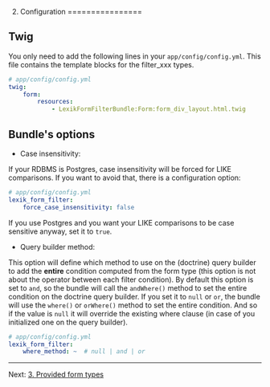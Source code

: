 
2. Configuration
================

Twig
----

You only need to add the following lines in your `app/config/config.yml`. This file contains the template blocks for the filter_xxx types.

```yaml
# app/config/config.yml
twig:
    form:
        resources:
            - LexikFormFilterBundle:Form:form_div_layout.html.twig
```

Bundle's options
----------------

* Case insensitivity:

If your RDBMS is Postgres, case insensitivity will be forced for LIKE comparisons.
If you want to avoid that, there is a configuration option:

```yaml
# app/config/config.yml
lexik_form_filter:
    force_case_insensitivity: false
```

If you use Postgres and you want your LIKE comparisons to be case sensitive
anyway, set it to `true`.

* Query builder method:

This option will define which method to use on the (doctrine) query builder to add the **entire** condition computed from the form type (this option is not about the operator between each filter condition).
By default this option is set to `and`, so the bundle will call the `andWhere()` method to set the entire condition on the doctrine query builder.
If you set it to `null` or `or`, the bundle will use the `where()` or `orWhere()` method to set the entire condition.
And so if the value is `null` it will override the existing where clause (in case of you initialized one on the query builder).

```yaml
# app/config/config.yml
lexik_form_filter:
    where_method: ~  # null | and | or
```

***

Next: [3. Provided form types](provided-types.md)
